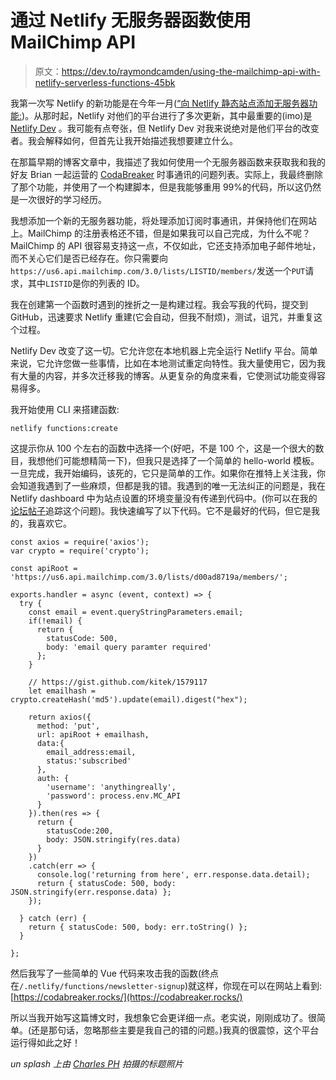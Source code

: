 # 通过 Netlify 无服务器函数使用 MailChimp API

> 原文：<https://dev.to/raymondcamden/using-the-mailchimp-api-with-netlify-serverless-functions-45bk>

我第一次写 Netlify 的新功能是在今年一月([“向 Netlify 静态站点添加无服务器功能:](https://dev.to/raymondcamden/adding-serverless-functions-to-your-netlify-static-site-41om))。从那时起，Netlify 对他们的平台进行了多次更新，其中最重要的(imo)是 [Netlify Dev](https://dev.to/scottw/netlify-dev-3je3-temp-slug-5267792) 。我可能有点夸张，但 Netlify Dev 对我来说绝对是他们平台的改变者。我会解释如何，但首先让我开始描述我想要建立什么。

在那篇早期的博客文章中，我描述了我如何使用一个无服务器函数来获取我和我的好友 Brian 一起运营的 [CodaBreaker](https://codabreaker.rocks) 时事通讯的问题列表。实际上，我最终删除了那个功能，并使用了一个构建脚本，但是我能够重用 99%的代码，所以这仍然是一次很好的学习经历。

我想添加一个新的无服务器功能，将处理添加订阅时事通讯，并保持他们在网站上。MailChimp 的注册表格还不错，但是如果我可以自己完成，为什么不呢？MailChimp 的 API 很容易支持这一点，不仅如此，它还支持添加电子邮件地址，而不关心它们是否已经存在。你只需要向`https://us6.api.mailchimp.com/3.0/lists/LISTID/members/`发送一个`PUT`请求，其中`LISTID`是你的列表的 ID。

我在创建第一个函数时遇到的挫折之一是构建过程。我会写我的代码，提交到 GitHub，迅速要求 Netlify 重建(它会自动，但我不耐烦)，测试，诅咒，并重复这个过程。

Netlify Dev 改变了这一切。它允许您在本地机器上完全运行 Netlify 平台。简单来说，它允许您做一些事情，比如在本地测试重定向特性。我大量使用它，因为我有大量的内容，并多次迁移我的博客。从更复杂的角度来看，它使测试功能变得容易得多。

我开始使用 CLI 来搭建函数:

```
netlify functions:create 
```

这提示你从 100 个左右的函数中选择一个(好吧，不是 100 个，这是一个很大的数目，我想他们可能想精简一下)，但我只是选择了一个简单的 hello-world 模板。一旦完成，我开始编码，该死的，它只是简单的工作。如果你在推特上关注我，你会知道我遇到了一些麻烦，但都是我的错。我遇到的唯一无法纠正的问题是，我在 Netlify dashboard 中为站点设置的环境变量没有传递到代码中。(你可以在我的[论坛帖子](https://community.netlify.com/t/should-netlify-dev-functions-have-access-to-env-variables/1171)追踪这个问题)。我快速编写了以下代码。它不是最好的代码，但它是我的，我喜欢它。

```
const axios = require('axios');
var crypto = require('crypto');

const apiRoot = 'https://us6.api.mailchimp.com/3.0/lists/d00ad8719a/members/';

exports.handler = async (event, context) => {
  try {
    const email = event.queryStringParameters.email;
    if(!email) {
      return { 
        statusCode: 500, 
        body: 'email query paramter required' 
      };
    }

    // https://gist.github.com/kitek/1579117
    let emailhash = crypto.createHash('md5').update(email).digest("hex");

    return axios({
      method: 'put',
      url: apiRoot + emailhash,
      data:{
        email_address:email,
        status:'subscribed'
      },
      auth: {
        'username': 'anythingreally',
        'password': process.env.MC_API
      }
    }).then(res => {
      return {
        statusCode:200, 
        body: JSON.stringify(res.data)
      }
    })
    .catch(err => {
      console.log('returning from here', err.response.data.detail);
      return { statusCode: 500, body: JSON.stringify(err.response.data) };
    });

  } catch (err) {
    return { statusCode: 500, body: err.toString() };
  }

}; 
```

然后我写了一些简单的 Vue 代码来攻击我的函数(终点在`/.netlify/functions/newsletter-signup`)就这样，你现在可以在网站上看到:[https://codabreaker.rocks/](https://codabreaker.rocks/)

所以当我开始写这篇博文时，我想象它会更详细一点。老实说，刚刚成功了。很简单。(还是那句话，忽略那些主要是我自己的错的问题。)我真的很震惊，这个平台运行得如此之好！

*un splash 上由 [Charles PH](https://unsplash.com/photos/D-vDQMTfAAU?utm_source=unsplash&utm_medium=referral&utm_content=creditCopyText) 拍摄的标题照片*